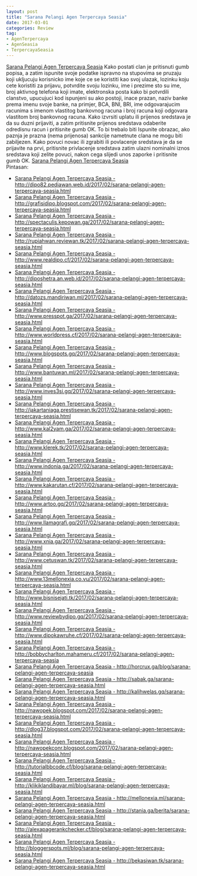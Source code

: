 ```yaml
---
layout: post
title: "Sarana Pelangi Agen Terpercaya Seasia"
date: 2017-03-01
categories: Review
tag:
- AgenTerpercaya
- AgenSeasia
- TerpercayaSeasia
---
```

<a href="http://chips.dipopedia.com/2017/02/sarana-pelangi-agen-judi-domino-qq-bandar-poker-dan-bandar-qiu-qiu-99-terpercaya-seasia.html" target="_blank">Sarana Pelangi Agen Terpercaya Seasia</a> Kako postati clan je pritisnuti gumb popisa, a zatim ispunite svoje podatke ispravno na stupovima se pruzaju koji ukljucuju korisnicko ime koje ce se koristiti kao svoj ulazak, lozinku koju cete koristiti za prijavu, potvrdite svoju lozinku, ime i prezime sto su ime, broj aktivnog telefona koji imate, elektronska posta kako bi potvrdili clanstvo, upucujuci kod ispunjeni su ako postoji, inace prazan, naziv banke prema imenu svoje banke, na primjer, BCA, BNI, BRI, ime odgovarajucim racunima s imenom vlastitog bankovnog racuna i broj racuna koji odgovara vlastitom broj bankovnog racuna. Kako izvrsiti uplatu ili prijenos sredstava je da su duzni prijaviti, a zatim pritisnite prijenos sredstava odaberite odredisnu racun i pritisnite gumb OK. To bi trebalo biti Ispunite obrazac, ako paznja je prazna (nema prijenosa) sankcije nametnute clana ne mogu biti zabiljezen. Kako povuci novac ili zgrabiti ili povlacenje sredstava je da se prijavite na prvi, pritisnite privlacenje sredstava zatim ulazni nominalni iznos sredstava koji zelite povuci, nakon cega slijedi unos zaporke i pritisnite gumb OK. <a href="http://nayfazone.wappy.lt/main.php?f=3583047" target="_blank">Sarana Pelangi Agen Terpercaya Seasia</a>
<br/>
Pintasan: 
<ul>
	<li><a target="_blank" href="http://dipo82.pediawan.web.id/2017/02/sarana-pelangi-agen-terpercaya-seasia.html">Sarana Pelangi Agen Terpercaya Seasia - http://dipo82.pediawan.web.id/2017/02/sarana-pelangi-agen-terpercaya-seasia.html</a></li>
	<li><a target="_blank" href="http://grafisidipo.blogspot.com/2017/02/sarana-pelangi-agen-terpercaya-seasia.html">Sarana Pelangi Agen Terpercaya Seasia - http://grafisidipo.blogspot.com/2017/02/sarana-pelangi-agen-terpercaya-seasia.html</a></li>
	<li><a target="_blank" href="http://spectaculis.kepowan.ga/2017/02/sarana-pelangi-agen-terpercaya-seasia.html">Sarana Pelangi Agen Terpercaya Seasia - http://spectaculis.kepowan.ga/2017/02/sarana-pelangi-agen-terpercaya-seasia.html</a></li>
	<li><a target="_blank" href="http://rupiahwan.reviewan.tk/2017/02/sarana-pelangi-agen-terpercaya-seasia.html">Sarana Pelangi Agen Terpercaya Seasia - http://rupiahwan.reviewan.tk/2017/02/sarana-pelangi-agen-terpercaya-seasia.html</a></li>
	<li><a target="_blank" href="http://www.realdipo.cf/2017/02/sarana-pelangi-agen-terpercaya-seasia.html">Sarana Pelangi Agen Terpercaya Seasia - http://www.realdipo.cf/2017/02/sarana-pelangi-agen-terpercaya-seasia.html</a></li>
	<li><a target="_blank" href="http://diposhetra.an.web.id/2017/02/sarana-pelangi-agen-terpercaya-seasia.html">Sarana Pelangi Agen Terpercaya Seasia - http://diposhetra.an.web.id/2017/02/sarana-pelangi-agen-terpercaya-seasia.html</a></li>
	<li><a target="_blank" href="http://datozs.mandiriwan.ml/2017/02/sarana-pelangi-agen-terpercaya-seasia.html">Sarana Pelangi Agen Terpercaya Seasia - http://datozs.mandiriwan.ml/2017/02/sarana-pelangi-agen-terpercaya-seasia.html</a></li>
	<li><a target="_blank" href="http://www.presspot.ga/2017/02/sarana-pelangi-agen-terpercaya-seasia.html">Sarana Pelangi Agen Terpercaya Seasia - http://www.presspot.ga/2017/02/sarana-pelangi-agen-terpercaya-seasia.html</a></li>
	<li><a target="_blank" href="http://www.worldpress.cf/2017/02/sarana-pelangi-agen-terpercaya-seasia.html">Sarana Pelangi Agen Terpercaya Seasia - http://www.worldpress.cf/2017/02/sarana-pelangi-agen-terpercaya-seasia.html</a></li>
	<li><a target="_blank" href="http://www.blogspots.gq/2017/02/sarana-pelangi-agen-terpercaya-seasia.html">Sarana Pelangi Agen Terpercaya Seasia - http://www.blogspots.gq/2017/02/sarana-pelangi-agen-terpercaya-seasia.html</a></li>
	<li><a target="_blank" href="http://www.bantuwan.ml/2017/02/sarana-pelangi-agen-terpercaya-seasia.html">Sarana Pelangi Agen Terpercaya Seasia - http://www.bantuwan.ml/2017/02/sarana-pelangi-agen-terpercaya-seasia.html</a></li>
	<li><a target="_blank" href="http://www.inves3si.gq/2017/02/sarana-pelangi-agen-terpercaya-seasia.html">Sarana Pelangi Agen Terpercaya Seasia - http://www.inves3si.gq/2017/02/sarana-pelangi-agen-terpercaya-seasia.html</a></li>
	<li><a target="_blank" href="http://jakartaniaga.prestisewan.tk/2017/02/sarana-pelangi-agen-terpercaya-seasia.html">Sarana Pelangi Agen Terpercaya Seasia - http://jakartaniaga.prestisewan.tk/2017/02/sarana-pelangi-agen-terpercaya-seasia.html</a></li>
	<li><a target="_blank" href="http://www.kal2yam.ga/2017/02/sarana-pelangi-agen-terpercaya-seasia.html">Sarana Pelangi Agen Terpercaya Seasia - http://www.kal2yam.ga/2017/02/sarana-pelangi-agen-terpercaya-seasia.html</a></li>
	<li><a target="_blank" href="http://www.klerek.tk/2017/02/sarana-pelangi-agen-terpercaya-seasia.html">Sarana Pelangi Agen Terpercaya Seasia - http://www.klerek.tk/2017/02/sarana-pelangi-agen-terpercaya-seasia.html</a></li>
	<li><a target="_blank" href="http://www.indonia.ga/2017/02/sarana-pelangi-agen-terpercaya-seasia.html">Sarana Pelangi Agen Terpercaya Seasia - http://www.indonia.ga/2017/02/sarana-pelangi-agen-terpercaya-seasia.html</a></li>
	<li><a target="_blank" href="http://www.kakarutan.cf/2017/02/sarana-pelangi-agen-terpercaya-seasia.html">Sarana Pelangi Agen Terpercaya Seasia - http://www.kakarutan.cf/2017/02/sarana-pelangi-agen-terpercaya-seasia.html</a></li>
	<li><a target="_blank" href="http://www.artoo.gq/2017/02/sarana-pelangi-agen-terpercaya-seasia.html">Sarana Pelangi Agen Terpercaya Seasia - http://www.artoo.gq/2017/02/sarana-pelangi-agen-terpercaya-seasia.html</a></li>
	<li><a target="_blank" href="http://www.llamagrafi.gq/2017/02/sarana-pelangi-agen-terpercaya-seasia.html">Sarana Pelangi Agen Terpercaya Seasia - http://www.llamagrafi.gq/2017/02/sarana-pelangi-agen-terpercaya-seasia.html</a></li>
	<li><a target="_blank" href="http://www.xnia.ga/2017/02/sarana-pelangi-agen-terpercaya-seasia.html">Sarana Pelangi Agen Terpercaya Seasia - http://www.xnia.ga/2017/02/sarana-pelangi-agen-terpercaya-seasia.html</a></li>
	<li><a target="_blank" href="http://www.cetuswan.tk/2017/02/sarana-pelangi-agen-terpercaya-seasia.html">Sarana Pelangi Agen Terpercaya Seasia - http://www.cetuswan.tk/2017/02/sarana-pelangi-agen-terpercaya-seasia.html</a></li>
	<li><a target="_blank" href="http://www.13mellonexia.co.vu/2017/02/sarana-pelangi-agen-terpercaya-seasia.html">Sarana Pelangi Agen Terpercaya Seasia - http://www.13mellonexia.co.vu/2017/02/sarana-pelangi-agen-terpercaya-seasia.html</a></li>
	<li><a target="_blank" href="http://www.bisnisejati.tk/2017/02/sarana-pelangi-agen-terpercaya-seasia.html">Sarana Pelangi Agen Terpercaya Seasia - http://www.bisnisejati.tk/2017/02/sarana-pelangi-agen-terpercaya-seasia.html</a></li>
	<li><a target="_blank" href="http://www.reviewbydipo.gq/2017/02/sarana-pelangi-agen-terpercaya-seasia.html">Sarana Pelangi Agen Terpercaya Seasia - http://www.reviewbydipo.gq/2017/02/sarana-pelangi-agen-terpercaya-seasia.html</a></li>
	<li><a target="_blank" href="http://www.dipokawruhe.cf/2017/02/sarana-pelangi-agen-terpercaya-seasia.html">Sarana Pelangi Agen Terpercaya Seasia - http://www.dipokawruhe.cf/2017/02/sarana-pelangi-agen-terpercaya-seasia.html</a></li>
	<li><a target="_blank" href="http://bobbycharlton.mahameru.cf/2017/02/sarana-pelangi-agen-terpercaya-seasia">Sarana Pelangi Agen Terpercaya Seasia - http://bobbycharlton.mahameru.cf/2017/02/sarana-pelangi-agen-terpercaya-seasia</a></li>
	<li><a target="_blank" href="http://horcrux.ga/blog/sarana-pelangi-agen-terpercaya-seasia">Sarana Pelangi Agen Terpercaya Seasia - http://horcrux.ga/blog/sarana-pelangi-agen-terpercaya-seasia</a></li>
	<li><a target="_blank" href="http://sabak.ga/sarana-pelangi-agen-terpercaya-seasia.html">Sarana Pelangi Agen Terpercaya Seasia - http://sabak.ga/sarana-pelangi-agen-terpercaya-seasia.html</a></li>
	<li><a target="_blank" href="http://kalihwelas.gq/sarana-pelangi-agen-terpercaya-seasia.html">Sarana Pelangi Agen Terpercaya Seasia - http://kalihwelas.gq/sarana-pelangi-agen-terpercaya-seasia.html</a></li>
	<li><a target="_blank" href="http://nawopek.blogspot.com/2017/02/sarana-pelangi-agen-terpercaya-seasia.html">Sarana Pelangi Agen Terpercaya Seasia - http://nawopek.blogspot.com/2017/02/sarana-pelangi-agen-terpercaya-seasia.html</a></li>
	<li><a target="_blank" href="http://dlog37.blogspot.com/2017/02/sarana-pelangi-agen-terpercaya-seasia.html">Sarana Pelangi Agen Terpercaya Seasia - http://dlog37.blogspot.com/2017/02/sarana-pelangi-agen-terpercaya-seasia.html</a></li>
	<li><a target="_blank" href="http://nawopekconr.blogspot.com/2017/02/sarana-pelangi-agen-terpercaya-seasia.html">Sarana Pelangi Agen Terpercaya Seasia - http://nawopekconr.blogspot.com/2017/02/sarana-pelangi-agen-terpercaya-seasia.html</a></li>
	<li><a target="_blank" href="http://tutorialbbcode.cf/blog/sarana-pelangi-agen-terpercaya-seasia.html">Sarana Pelangi Agen Terpercaya Seasia - http://tutorialbbcode.cf/blog/sarana-pelangi-agen-terpercaya-seasia.html</a></li>
	<li><a target="_blank" href="http://klikiklandibayar.ml/blog/sarana-pelangi-agen-terpercaya-seasia.html">Sarana Pelangi Agen Terpercaya Seasia - http://klikiklandibayar.ml/blog/sarana-pelangi-agen-terpercaya-seasia.html</a></li>
	<li><a target="_blank" href="http://mellonexia.ml/sarana-pelangi-agen-terpercaya-seasia.html">Sarana Pelangi Agen Terpercaya Seasia - http://mellonexia.ml/sarana-pelangi-agen-terpercaya-seasia.html</a></li>
	<li><a target="_blank" href="http://stania.ga/berita/sarana-pelangi-agen-terpercaya-seasia.html">Sarana Pelangi Agen Terpercaya Seasia - http://stania.ga/berita/sarana-pelangi-agen-terpercaya-seasia.html</a></li>
	<li><a target="_blank" href="http://alexapagerankchecker.cf/blog/sarana-pelangi-agen-terpercaya-seasia.html">Sarana Pelangi Agen Terpercaya Seasia - http://alexapagerankchecker.cf/blog/sarana-pelangi-agen-terpercaya-seasia.html</a></li>
	<li><a target="_blank" href="http://bloggerspots.ml/blog/sarana-pelangi-agen-terpercaya-seasia.html">Sarana Pelangi Agen Terpercaya Seasia - http://bloggerspots.ml/blog/sarana-pelangi-agen-terpercaya-seasia.html</a></li>
	<li><a target="_blank" href="http://bekasiwan.tk/sarana-pelangi-agen-terpercaya-seasia.html">Sarana Pelangi Agen Terpercaya Seasia - http://bekasiwan.tk/sarana-pelangi-agen-terpercaya-seasia.html</a></li>
</ul>
